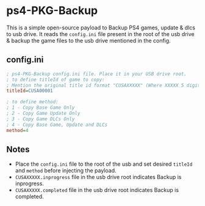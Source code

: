 # ps4-PKG-Backup

This is a simple open-source payload to Backup PS4 games, update & dlcs to usb drive. It reads the `config.ini` file present in the root of the usb drive & backup the game files to the usb drive mentioned in the config.

## config.ini
```config.ini
; ps4-PKG-Backup config.ini file. Place it in your USB drive root.
; to define titleId of game to copy:
; Mention the original title id format "CUSAXXXXX" (Where XXXXX 5 digits in title id unique to the game)
titleId=CUSA00001

; to define method:
; 1 - Copy Base Game Only
; 2 - Copy Game Update Only
; 3 - Copy Game DLCs Only
; 4 - Copy Base Game, Update and DLCs
method=4
```

## Notes
- Place the `config.ini` file to the root of the usb and set desired `titleId` and `method` before injecting the payload.
- `CUSAXXXXX.inprogress` file in the usb drive root indicates Backup is inprogress.
- `CUSAXXXXX.completed` file in the usb drive root indicates Backup is completed.


